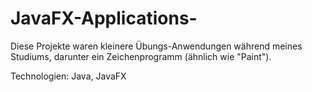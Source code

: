 # JavaFX-Applications-

Diese Projekte waren kleinere Übungs-Anwendungen während meines Studiums, darunter ein Zeichenprogramm (ähnlich wie "Paint").

Technologien: Java, JavaFX 

